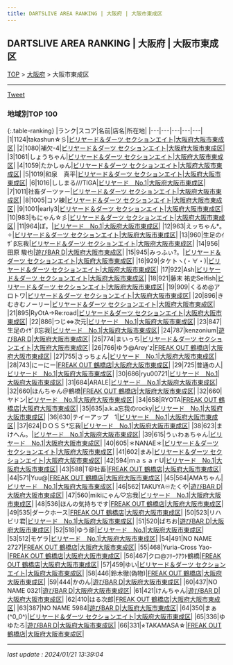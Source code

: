 ```yaml
---
title: DARTSLIVE AREA RANKING | 大阪府 | 大阪市東成区
---
```

## DARTSLIVE AREA RANKING | 大阪府 | 大阪市東成区

[TOP](/darts/rank/) > [大阪府](/darts/rank/大阪府/) > 大阪市東成区

___

<a href="https://twitter.com/share?ref_src=twsrc%5Etfw" data-text="DARTSLIVE AREA RANKING | 大阪府大阪市東成区" class="twitter-share-button" data-via="DARTSLIVE" data-hashtags="DARTSLIVE" data-related="DARTSLIVE" data-show-count="false">Tweet</a>

### 地域別TOP 100

{:.table-ranking}
|ランク|スコア|名前|店名|所在地|
|---|---|---|---|---|
|1|1124|takashun☆彡|<a href="https://search.dartslive.com/jp/shop/7850e7844429df9c0d9b047a20a7ba1e">ビリヤード＆ダーツ セクションエイト</a>|<a href="/darts/rank/大阪府/大阪市東成区">大阪府大阪市東成区</a>|
|2|1080|補欠-4|<a href="https://search.dartslive.com/jp/shop/7850e7844429df9c0d9b047a20a7ba1e">ビリヤード＆ダーツ セクションエイト</a>|<a href="/darts/rank/大阪府/大阪市東成区">大阪府大阪市東成区</a>|
|3|1061|しょうちゃん|<a href="https://search.dartslive.com/jp/shop/7850e7844429df9c0d9b047a20a7ba1e">ビリヤード＆ダーツ セクションエイト</a>|<a href="/darts/rank/大阪府/大阪市東成区">大阪府大阪市東成区</a>|
|4|1059|たかしゅん|<a href="https://search.dartslive.com/jp/shop/7850e7844429df9c0d9b047a20a7ba1e">ビリヤード＆ダーツ セクションエイト</a>|<a href="/darts/rank/大阪府/大阪市東成区">大阪府大阪市東成区</a>|
|5|1019|和泉　真平|<a href="https://search.dartslive.com/jp/shop/7850e7844429df9c0d9b047a20a7ba1e">ビリヤード＆ダーツ セクションエイト</a>|<a href="/darts/rank/大阪府/大阪市東成区">大阪府大阪市東成区</a>|
|6|1016|ししまる///TIGA|<a href="https://search.dartslive.com/jp/shop/0bbc268142f1cb160d9b047a20a7ba1e">ビリヤード　No.1</a>|<a href="/darts/rank/大阪府/大阪市東成区">大阪府大阪市東成区</a>|
|7|1011|社畜ダーツァー|<a href="https://search.dartslive.com/jp/shop/7850e7844429df9c0d9b047a20a7ba1e">ビリヤード＆ダーツ セクションエイト</a>|<a href="/darts/rank/大阪府/大阪市東成区">大阪府大阪市東成区</a>|
|8|1005|コソ練|<a href="https://search.dartslive.com/jp/shop/7850e7844429df9c0d9b047a20a7ba1e">ビリヤード＆ダーツ セクションエイト</a>|<a href="/darts/rank/大阪府/大阪市東成区">大阪府大阪市東成区</a>|
|9|1001|early3|<a href="https://search.dartslive.com/jp/shop/7850e7844429df9c0d9b047a20a7ba1e">ビリヤード＆ダーツ セクションエイト</a>|<a href="/darts/rank/大阪府/大阪市東成区">大阪府大阪市東成区</a>|
|10|983|もにゃん☆彡|<a href="https://search.dartslive.com/jp/shop/7850e7844429df9c0d9b047a20a7ba1e">ビリヤード＆ダーツ セクションエイト</a>|<a href="/darts/rank/大阪府/大阪市東成区">大阪府大阪市東成区</a>|
|11|964|ぽ。|<a href="https://search.dartslive.com/jp/shop/0bbc268142f1cb160d9b047a20a7ba1e">ビリヤード　No.1</a>|<a href="/darts/rank/大阪府/大阪市東成区">大阪府大阪市東成区</a>|
|12|963|えッちゃん*｡✧|<a href="https://search.dartslive.com/jp/shop/7850e7844429df9c0d9b047a20a7ba1e">ビリヤード＆ダーツ セクションエイト</a>|<a href="/darts/rank/大阪府/大阪市東成区">大阪府大阪市東成区</a>|
|13|960|生足のｲｻﾞβ忘我|<a href="https://search.dartslive.com/jp/shop/7850e7844429df9c0d9b047a20a7ba1e">ビリヤード＆ダーツ セクションエイト</a>|<a href="/darts/rank/大阪府/大阪市東成区">大阪府大阪市東成区</a>|
|14|956|田原 駿也|<a href="https://search.dartslive.com/jp/shop/647d8a5bf58ec6fefec1ae84bb28bd87">遊びBAR D</a>|<a href="/darts/rank/大阪府/大阪市東成区">大阪府大阪市東成区</a>|
|15|945|みっふぃ?。|<a href="https://search.dartslive.com/jp/shop/7850e7844429df9c0d9b047a20a7ba1e">ビリヤード＆ダーツ セクションエイト</a>|<a href="/darts/rank/大阪府/大阪市東成区">大阪府大阪市東成区</a>|
|16|929|タケトヽ(・∀・)|<a href="https://search.dartslive.com/jp/shop/7850e7844429df9c0d9b047a20a7ba1e">ビリヤード＆ダーツ セクションエイト</a>|<a href="/darts/rank/大阪府/大阪市東成区">大阪府大阪市東成区</a>|
|17|922|Ash|<a href="https://search.dartslive.com/jp/shop/7850e7844429df9c0d9b047a20a7ba1e">ビリヤード＆ダーツ セクションエイト</a>|<a href="/darts/rank/大阪府/大阪市東成区">大阪府大阪市東成区</a>|
|18|921|藤末 祐史Selfish|<a href="https://search.dartslive.com/jp/shop/7850e7844429df9c0d9b047a20a7ba1e">ビリヤード＆ダーツ セクションエイト</a>|<a href="/darts/rank/大阪府/大阪市東成区">大阪府大阪市東成区</a>|
|19|909|くるめ@アロトワ|<a href="https://search.dartslive.com/jp/shop/7850e7844429df9c0d9b047a20a7ba1e">ビリヤード＆ダーツ セクションエイト</a>|<a href="/darts/rank/大阪府/大阪市東成区">大阪府大阪市東成区</a>|
|20|896|きむきむノーリー|<a href="https://search.dartslive.com/jp/shop/7850e7844429df9c0d9b047a20a7ba1e">ビリヤード＆ダーツ セクションエイト</a>|<a href="/darts/rank/大阪府/大阪市東成区">大阪府大阪市東成区</a>|
|21|895|RyOtA→Re:road|<a href="https://search.dartslive.com/jp/shop/7850e7844429df9c0d9b047a20a7ba1e">ビリヤード＆ダーツ セクションエイト</a>|<a href="/darts/rank/大阪府/大阪市東成区">大阪府大阪市東成区</a>|
|22|886|つじ⇔次元|<a href="https://search.dartslive.com/jp/shop/0bbc268142f1cb160d9b047a20a7ba1e">ビリヤード　No.1</a>|<a href="/darts/rank/大阪府/大阪市東成区">大阪府大阪市東成区</a>|
|23|847|生足のｲｻﾞβ忘我|<a href="https://search.dartslive.com/jp/shop/0bbc268142f1cb160d9b047a20a7ba1e">ビリヤード　No.1</a>|<a href="/darts/rank/大阪府/大阪市東成区">大阪府大阪市東成区</a>|
|24|787|kenzonium|<a href="https://search.dartslive.com/jp/shop/647d8a5bf58ec6fefec1ae84bb28bd87">遊びBAR D</a>|<a href="/darts/rank/大阪府/大阪市東成区">大阪府大阪市東成区</a>|
|25|774|まいっち|<a href="https://search.dartslive.com/jp/shop/7850e7844429df9c0d9b047a20a7ba1e">ビリヤード＆ダーツ セクションエイト</a>|<a href="/darts/rank/大阪府/大阪市東成区">大阪府大阪市東成区</a>|
|26|766|ゆう@Arey&#x27;z|<a href="https://search.dartslive.com/jp/shop/676c2871cace4eb00d9b047a20a7ba1e">FREAK OUT 鶴橋店</a>|<a href="/darts/rank/大阪府/大阪市東成区">大阪府大阪市東成区</a>|
|27|755|さっちょん|<a href="https://search.dartslive.com/jp/shop/0bbc268142f1cb160d9b047a20a7ba1e">ビリヤード　No.1</a>|<a href="/darts/rank/大阪府/大阪市東成区">大阪府大阪市東成区</a>|
|28|743|にーにー|<a href="https://search.dartslive.com/jp/shop/676c2871cace4eb00d9b047a20a7ba1e">FREAK OUT 鶴橋店</a>|<a href="/darts/rank/大阪府/大阪市東成区">大阪府大阪市東成区</a>|
|29|725|普通の人|<a href="https://search.dartslive.com/jp/shop/0bbc268142f1cb160d9b047a20a7ba1e">ビリヤード　No.1</a>|<a href="/darts/rank/大阪府/大阪市東成区">大阪府大阪市東成区</a>|
|30|686|ryu00721|<a href="https://search.dartslive.com/jp/shop/0bbc268142f1cb160d9b047a20a7ba1e">ビリヤード　No.1</a>|<a href="/darts/rank/大阪府/大阪市東成区">大阪府大阪市東成区</a>|
|31|684|ARALE|<a href="https://search.dartslive.com/jp/shop/0bbc268142f1cb160d9b047a20a7ba1e">ビリヤード　No.1</a>|<a href="/darts/rank/大阪府/大阪市東成区">大阪府大阪市東成区</a>|
|32|660|ほんちゃん＠鶴橋|<a href="https://search.dartslive.com/jp/shop/676c2871cace4eb00d9b047a20a7ba1e">FREAK OUT 鶴橋店</a>|<a href="/darts/rank/大阪府/大阪市東成区">大阪府大阪市東成区</a>|
|32|660|ヤドン|<a href="https://search.dartslive.com/jp/shop/0bbc268142f1cb160d9b047a20a7ba1e">ビリヤード　No.1</a>|<a href="/darts/rank/大阪府/大阪市東成区">大阪府大阪市東成区</a>|
|34|658|RYOTA|<a href="https://search.dartslive.com/jp/shop/676c2871cace4eb00d9b047a20a7ba1e">FREAK OUT 鶴橋店</a>|<a href="/darts/rank/大阪府/大阪市東成区">大阪府大阪市東成区</a>|
|35|635|a.k.a忘我のrocky|<a href="https://search.dartslive.com/jp/shop/0bbc268142f1cb160d9b047a20a7ba1e">ビリヤード　No.1</a>|<a href="/darts/rank/大阪府/大阪市東成区">大阪府大阪市東成区</a>|
|36|630|テイーアップ　1|<a href="https://search.dartslive.com/jp/shop/0bbc268142f1cb160d9b047a20a7ba1e">ビリヤード　No.1</a>|<a href="/darts/rank/大阪府/大阪市東成区">大阪府大阪市東成区</a>|
|37|624|ＤＯＳＳ†忘我|<a href="https://search.dartslive.com/jp/shop/0bbc268142f1cb160d9b047a20a7ba1e">ビリヤード　No.1</a>|<a href="/darts/rank/大阪府/大阪市東成区">大阪府大阪市東成区</a>|
|38|623|まけへん。|<a href="https://search.dartslive.com/jp/shop/0bbc268142f1cb160d9b047a20a7ba1e">ビリヤード　No.1</a>|<a href="/darts/rank/大阪府/大阪市東成区">大阪府大阪市東成区</a>|
|39|615|うぃわぁちゃん|<a href="https://search.dartslive.com/jp/shop/0bbc268142f1cb160d9b047a20a7ba1e">ビリヤード　No.1</a>|<a href="/darts/rank/大阪府/大阪市東成区">大阪府大阪市東成区</a>|
|40|605|＊NANAE＊|<a href="https://search.dartslive.com/jp/shop/7850e7844429df9c0d9b047a20a7ba1e">ビリヤード＆ダーツ セクションエイト</a>|<a href="/darts/rank/大阪府/大阪市東成区">大阪府大阪市東成区</a>|
|41|602|まみ|<a href="https://search.dartslive.com/jp/shop/7850e7844429df9c0d9b047a20a7ba1e">ビリヤード＆ダーツ セクションエイト</a>|<a href="/darts/rank/大阪府/大阪市東成区">大阪府大阪市東成区</a>|
|42|594|ｍａｓａｒU|<a href="https://search.dartslive.com/jp/shop/0bbc268142f1cb160d9b047a20a7ba1e">ビリヤード　No.1</a>|<a href="/darts/rank/大阪府/大阪市東成区">大阪府大阪市東成区</a>|
|43|588|T@社畜|<a href="https://search.dartslive.com/jp/shop/676c2871cace4eb00d9b047a20a7ba1e">FREAK OUT 鶴橋店</a>|<a href="/darts/rank/大阪府/大阪市東成区">大阪府大阪市東成区</a>|
|44|571|Yuu@|<a href="https://search.dartslive.com/jp/shop/676c2871cace4eb00d9b047a20a7ba1e">FREAK OUT 鶴橋店</a>|<a href="/darts/rank/大阪府/大阪市東成区">大阪府大阪市東成区</a>|
|45|564|AMAちゃん|<a href="https://search.dartslive.com/jp/shop/0bbc268142f1cb160d9b047a20a7ba1e">ビリヤード　No.1</a>|<a href="/darts/rank/大阪府/大阪市東成区">大阪府大阪市東成区</a>|
|46|562|TAKUYA♾たくや|<a href="https://search.dartslive.com/jp/shop/647d8a5bf58ec6fefec1ae84bb28bd87">遊びBAR D</a>|<a href="/darts/rank/大阪府/大阪市東成区">大阪府大阪市東成区</a>|
|47|560|mikiにゃん♡忘我|<a href="https://search.dartslive.com/jp/shop/0bbc268142f1cb160d9b047a20a7ba1e">ビリヤード　No.1</a>|<a href="/darts/rank/大阪府/大阪市東成区">大阪府大阪市東成区</a>|
|48|536|ほんの気持ちです|<a href="https://search.dartslive.com/jp/shop/676c2871cace4eb00d9b047a20a7ba1e">FREAK OUT 鶴橋店</a>|<a href="/darts/rank/大阪府/大阪市東成区">大阪府大阪市東成区</a>|
|49|535|ダークホース|<a href="https://search.dartslive.com/jp/shop/676c2871cace4eb00d9b047a20a7ba1e">FREAK OUT 鶴橋店</a>|<a href="/darts/rank/大阪府/大阪市東成区">大阪府大阪市東成区</a>|
|50|523|リハビリ君|<a href="https://search.dartslive.com/jp/shop/0bbc268142f1cb160d9b047a20a7ba1e">ビリヤード　No.1</a>|<a href="/darts/rank/大阪府/大阪市東成区">大阪府大阪市東成区</a>|
|51|520|ばちお|<a href="https://search.dartslive.com/jp/shop/647d8a5bf58ec6fefec1ae84bb28bd87">遊びBAR D</a>|<a href="/darts/rank/大阪府/大阪市東成区">大阪府大阪市東成区</a>|
|52|518|ゆう爺|<a href="https://search.dartslive.com/jp/shop/0bbc268142f1cb160d9b047a20a7ba1e">ビリヤード　No.1</a>|<a href="/darts/rank/大阪府/大阪市東成区">大阪府大阪市東成区</a>|
|53|512|モゲラ|<a href="https://search.dartslive.com/jp/shop/0bbc268142f1cb160d9b047a20a7ba1e">ビリヤード　No.1</a>|<a href="/darts/rank/大阪府/大阪市東成区">大阪府大阪市東成区</a>|
|54|491|NO NAME 2727|<a href="https://search.dartslive.com/jp/shop/676c2871cace4eb00d9b047a20a7ba1e">FREAK OUT 鶴橋店</a>|<a href="/darts/rank/大阪府/大阪市東成区">大阪府大阪市東成区</a>|
|55|468|Yuria-Cross Yao-|<a href="https://search.dartslive.com/jp/shop/676c2871cace4eb00d9b047a20a7ba1e">FREAK OUT 鶴橋店</a>|<a href="/darts/rank/大阪府/大阪市東成区">大阪府大阪市東成区</a>|
|56|467|クロ@ﾌﾘｰｸｱｳﾄ鶴橋|<a href="https://search.dartslive.com/jp/shop/676c2871cace4eb00d9b047a20a7ba1e">FREAK OUT 鶴橋店</a>|<a href="/darts/rank/大阪府/大阪市東成区">大阪府大阪市東成区</a>|
|57|459|ゆい|<a href="https://search.dartslive.com/jp/shop/7850e7844429df9c0d9b047a20a7ba1e">ビリヤード＆ダーツ セクションエイト</a>|<a href="/darts/rank/大阪府/大阪市東成区">大阪府大阪市東成区</a>|
|58|446|鈴木徹(偽物)|<a href="https://search.dartslive.com/jp/shop/676c2871cace4eb00d9b047a20a7ba1e">FREAK OUT 鶴橋店</a>|<a href="/darts/rank/大阪府/大阪市東成区">大阪府大阪市東成区</a>|
|59|444|かのん|<a href="https://search.dartslive.com/jp/shop/647d8a5bf58ec6fefec1ae84bb28bd87">遊びBAR D</a>|<a href="/darts/rank/大阪府/大阪市東成区">大阪府大阪市東成区</a>|
|60|437|NO NAME 0321|<a href="https://search.dartslive.com/jp/shop/647d8a5bf58ec6fefec1ae84bb28bd87">遊びBAR D</a>|<a href="/darts/rank/大阪府/大阪市東成区">大阪府大阪市東成区</a>|
|61|421|けんちゃん|<a href="https://search.dartslive.com/jp/shop/647d8a5bf58ec6fefec1ae84bb28bd87">遊びBAR D</a>|<a href="/darts/rank/大阪府/大阪市東成区">大阪府大阪市東成区</a>|
|62|410|はる次郎|<a href="https://search.dartslive.com/jp/shop/676c2871cace4eb00d9b047a20a7ba1e">FREAK OUT 鶴橋店</a>|<a href="/darts/rank/大阪府/大阪市東成区">大阪府大阪市東成区</a>|
|63|387|NO NAME 5984|<a href="https://search.dartslive.com/jp/shop/647d8a5bf58ec6fefec1ae84bb28bd87">遊びBAR D</a>|<a href="/darts/rank/大阪府/大阪市東成区">大阪府大阪市東成区</a>|
|64|350|まぁ(^0_0^)|<a href="https://search.dartslive.com/jp/shop/7850e7844429df9c0d9b047a20a7ba1e">ビリヤード＆ダーツ セクションエイト</a>|<a href="/darts/rank/大阪府/大阪市東成区">大阪府大阪市東成区</a>|
|65|336|ゆゆたろ|<a href="https://search.dartslive.com/jp/shop/647d8a5bf58ec6fefec1ae84bb28bd87">遊びBAR D</a>|<a href="/darts/rank/大阪府/大阪市東成区">大阪府大阪市東成区</a>|
|66|331|⭐︎TAKAMASA☆|<a href="https://search.dartslive.com/jp/shop/676c2871cace4eb00d9b047a20a7ba1e">FREAK OUT 鶴橋店</a>|<a href="/darts/rank/大阪府/大阪市東成区">大阪府大阪市東成区</a>|



___

_last update : 2024/01/21 13:39:04_


<script src="https://cdnjs.cloudflare.com/ajax/libs/jquery/3.6.1/jquery.min.js" integrity="sha512-aVKKRRi/Q/YV+4mjoKBsE4x3H+BkegoM/em46NNlCqNTmUYADjBbeNefNxYV7giUp0VxICtqdrbqU7iVaeZNXA==" crossorigin="anonymous" referrerpolicy="no-referrer"></script>
<script src="https://cdnjs.cloudflare.com/ajax/libs/jquery.tablesorter/2.31.3/js/jquery.tablesorter.min.js" integrity="sha512-qzgd5cYSZcosqpzpn7zF2ZId8f/8CHmFKZ8j7mU4OUXTNRd5g+ZHBPsgKEwoqxCtdQvExE5LprwwPAgoicguNg==" crossorigin="anonymous" referrerpolicy="no-referrer"></script>
<link rel="stylesheet" href="https://cdnjs.cloudflare.com/ajax/libs/jquery.tablesorter/2.31.3/css/theme.default.min.css" integrity="sha512-wghhOJkjQX0Lh3NSWvNKeZ0ZpNn+SPVXX1Qyc9OCaogADktxrBiBdKGDoqVUOyhStvMBmJQ8ZdMHiR3wuEq8+w==" crossorigin="anonymous" referrerpolicy="no-referrer" />
<script>
$(function() {
    $(".table-ranking").tablesorter({sortList:[[0, 0]]});
});
</script>

<script async src="https://platform.twitter.com/widgets.js" charset="utf-8"></script>